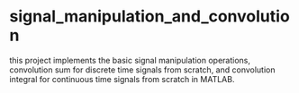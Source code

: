 # signal_manipulation_and_convolution

this project implements the basic signal manipulation operations, convolution sum for discrete time signals from scratch, and convolution integral for continuous time signals from scratch in MATLAB. 
